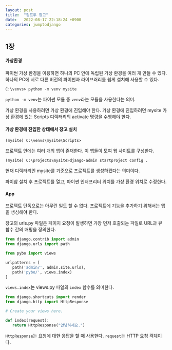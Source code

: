 ```yaml
---
layout: post
title:  "점프투 장고"
date:   2022-08-17 22:18:24 +0900
categories: jumptodjango
---
```



## 1장

#### 가상환경
파이썬 가상 환경을 이용하면 하나의 PC 안에 독립된 가상 환경을 여러 개 만들 수 있다. 하나의 PC에 서로 다른 버전의 파이썬과 라이브러리를 쉽게 설치해 사용할 수 있다. 

`C:\venvs> python -m venv mysite`


`python -m venv`는 파이썬 모듈 중 `venv`라는 모듈을 사용한다는 의미. 

가상 환경을 사용하려면 가상 환경에 진입해야 한다. 가상 환경에 진입하려면 mysite 가상 환경에 있는 Scripts 디렉터리의 activate 명령을 수행해야 한다. 
 
#### 가상 환경에 진입한 상태에서 장고 설치
`(mysite) C:\venvs\mysite\Scripts>`

프로젝트 안에는 여러 개의 앱이 존재한다. 이 앱들이 모여 웹 사이트를 구성한다.

`(mysite) C:\projects\mysite>django-admin startproject config .`

 현재 디렉터리인 mysite를 기준으로 프로젝트를 생성하겠다는 의미이다.

파이참 설치 후 프로젝트를 열고, 파이썬 인터프리터 위치를 가상 환경 위치로 수정한다.


#### App
프로젝트 단독으로는 아무런 일도 할 수 없다. 프로젝트에 기능을 추가하기 위해서는 앱을 생성해야 한다. 

장고의 urls.py 파일은 페이지 요청이 발생하면 가장 먼저 호출되는 파일로 URL과 뷰 함수 간의 매핑을 정의한다. 

````python
from django.contrib import admin
from django.urls import path

from pybo import views

urlpatterns = [
   path('admin/', admin.site.urls),
   path('pybo/', views.index)
]
````
`views.index`는 views.py 파일의 `index` 함수를 의미한다.



````python
from django.shortcuts import render
from django.http import HttpResponse

# Create your views here.

def index(request):
   return HttpResponse("안녕하세요.")
````

`HttpResponse`는 요청에 대한 응답을 할 때 사용한다. `request`는 HTTP 요청 객체이다. 





